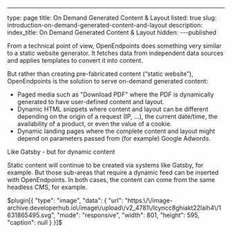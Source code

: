 ---
type: page
title: On Demand Generated Content & Layout
listed: true
slug: introduction-on-demand-generated-content-and-layout
description: 
index_title: On Demand Generated Content & Layout
hidden: 
---published

From a technical point of view, OpenEndpoints does something very similar to a static website generator. It fetches data from independent data sources and applies templates to convert it into content.

But rather than creating pre-fabricated content (“static website”), OpenEndpoints is the solution to serve on-demand generated content:

- Paged media such as "Download PDF" where the PDF is dynamically generated to have user-defined content and layout.
- Dynamic HTML snippets where content and layout can be different depending on the origin of a request (IP, ...), the  current date/time, the availability of a product, or even the value of a cookie.
- Dynamic landing pages where the complete content and layout might depend on parameters passed from (for example) Google Adwords.

Like Gatsby - but for dynamic content

Static content will continue to be created via systems like Gatsby, for example. But those sub-areas that require a dynamic feed can be inserted with OpenEndpoints. In both cases, the content can come from the same headless CMS, for example.

$plugin[{
    "type": "image",
    "data": {
        "url": "https:\/\/image-archive.developerhub.io\/image\/upload\/v2_4781\/lcyncc8ghiakt22laih4\/1631865495.svg",
        "mode": "responsive",
        "width": 801,
        "height": 595,
        "caption": null
    }
}]$

